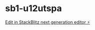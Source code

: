 # sb1-u12utspa

[Edit in StackBlitz next generation editor ⚡️](https://stackblitz.com/~/github.com/N1ckAce/sb1-u12utspa)